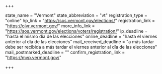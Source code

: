 +++

state_name = "Vermont"
state_abbreviation = "vt"
registration_type = "online"
hp_link = "https://sos.vermont.gov/elections/"
registration_link = "https://olvr.vermont.gov/"
more_info_link = "https://sos.vermont.gov/elections/voters/registration/"
ip_deadline = "hasta el mismo día de las elecciones"
online_deadline = "hasta el viernes anterior al día de las elecciones"
mail_received_deadline = "a más tardar debe ser recibida a más tardar el viernes anterior al día de las elecciones"
mail_postmarked_deadline = ""
confirm_registration_link = "https://mvp.vermont.gov/"

+++